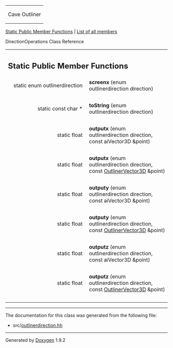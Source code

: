 <table data-cellspacing="0" data-cellpadding="0">
<colgroup>
<col style="width: 100%" />
</colgroup>
<tbody>
<tr class="odd" style="height: 56px;">
<td id="projectalign" style="padding-left: 0.5em"><div id="projectname">
Cave Outliner
</div></td>
</tr>
</tbody>
</table>

[Static Public Member Functions](#pub-static-methods) | [List of all
members](class_direction_operations-members.html)

DirectionOperations Class Reference

<table class="memberdecls">
<colgroup>
<col style="width: 50%" />
<col style="width: 50%" />
</colgroup>
<tbody>
<tr class="odd heading">
<td colspan="2"><h2 id="static-public-member-functions" class="groupheader"><span id="pub-static-methods"></span> Static Public Member Functions</h2></td>
</tr>
<tr class="even memitem:af712db6b5018f8b47b791b33d3a84029">
<td style="text-align: right;" class="memItemLeft" data-valign="top"><span id="af712db6b5018f8b47b791b33d3a84029"></span> static enum outlinerdirection </td>
<td class="memItemRight" data-valign="bottom"><strong>screenx</strong> (enum outlinerdirection direction)</td>
</tr>
<tr class="odd separator:af712db6b5018f8b47b791b33d3a84029">
<td colspan="2" class="memSeparator"> </td>
</tr>
<tr class="even memitem:aac18303d7d37a788c5dc828556daad01">
<td style="text-align: right;" class="memItemLeft" data-valign="top"><span id="aac18303d7d37a788c5dc828556daad01"></span> static const char * </td>
<td class="memItemRight" data-valign="bottom"><strong>toString</strong> (enum outlinerdirection direction)</td>
</tr>
<tr class="odd separator:aac18303d7d37a788c5dc828556daad01">
<td colspan="2" class="memSeparator"> </td>
</tr>
<tr class="even memitem:ab397bffcda76e2e1065cb3991f76615e">
<td style="text-align: right;" class="memItemLeft" data-valign="top"><span id="ab397bffcda76e2e1065cb3991f76615e"></span> static float </td>
<td class="memItemRight" data-valign="bottom"><strong>outputx</strong> (enum outlinerdirection direction, const aiVector3D &amp;point)</td>
</tr>
<tr class="odd separator:ab397bffcda76e2e1065cb3991f76615e">
<td colspan="2" class="memSeparator"> </td>
</tr>
<tr class="even memitem:a4d410dd5d7c9596ed819c5612205374d">
<td style="text-align: right;" class="memItemLeft" data-valign="top"><span id="a4d410dd5d7c9596ed819c5612205374d"></span> static float </td>
<td class="memItemRight" data-valign="bottom"><strong>outputx</strong> (enum outlinerdirection direction, const <a href="class_outliner_vector3_d.html" class="el">OutlinerVector3D</a> &amp;point)</td>
</tr>
<tr class="odd separator:a4d410dd5d7c9596ed819c5612205374d">
<td colspan="2" class="memSeparator"> </td>
</tr>
<tr class="even memitem:af4e1453ee4d9ac5a599e766d4d507ecb">
<td style="text-align: right;" class="memItemLeft" data-valign="top"><span id="af4e1453ee4d9ac5a599e766d4d507ecb"></span> static float </td>
<td class="memItemRight" data-valign="bottom"><strong>outputy</strong> (enum outlinerdirection direction, const aiVector3D &amp;point)</td>
</tr>
<tr class="odd separator:af4e1453ee4d9ac5a599e766d4d507ecb">
<td colspan="2" class="memSeparator"> </td>
</tr>
<tr class="even memitem:add567f55af8f0e90cffa38ed12ab5e0b">
<td style="text-align: right;" class="memItemLeft" data-valign="top"><span id="add567f55af8f0e90cffa38ed12ab5e0b"></span> static float </td>
<td class="memItemRight" data-valign="bottom"><strong>outputy</strong> (enum outlinerdirection direction, const <a href="class_outliner_vector3_d.html" class="el">OutlinerVector3D</a> &amp;point)</td>
</tr>
<tr class="odd separator:add567f55af8f0e90cffa38ed12ab5e0b">
<td colspan="2" class="memSeparator"> </td>
</tr>
<tr class="even memitem:a5277f4979057ccfd7f7ea29da47a1ba6">
<td style="text-align: right;" class="memItemLeft" data-valign="top"><span id="a5277f4979057ccfd7f7ea29da47a1ba6"></span> static float </td>
<td class="memItemRight" data-valign="bottom"><strong>outputz</strong> (enum outlinerdirection direction, const aiVector3D &amp;point)</td>
</tr>
<tr class="odd separator:a5277f4979057ccfd7f7ea29da47a1ba6">
<td colspan="2" class="memSeparator"> </td>
</tr>
<tr class="even memitem:a2b1ee46be275e6e1bee374fd0acd13c4">
<td style="text-align: right;" class="memItemLeft" data-valign="top"><span id="a2b1ee46be275e6e1bee374fd0acd13c4"></span> static float </td>
<td class="memItemRight" data-valign="bottom"><strong>outputz</strong> (enum outlinerdirection direction, const <a href="class_outliner_vector3_d.html" class="el">OutlinerVector3D</a> &amp;point)</td>
</tr>
<tr class="odd separator:a2b1ee46be275e6e1bee374fd0acd13c4">
<td colspan="2" class="memSeparator"> </td>
</tr>
</tbody>
</table>

------------------------------------------------------------------------

The documentation for this class was generated from the following file:

-   src/<a href="outlinerdirection_8hh_source.html" class="el">outlinerdirection.hh</a>

------------------------------------------------------------------------

<span class="small">Generated
by [Doxygen](https://www.doxygen.org/index.html)
1.9.2</span>
